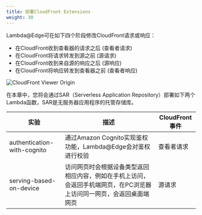 ```yaml
---
title: 部署CloudFront Extensions
weight: 30
---
```


Lambda@Edge可在如下四个阶段修改CloudFront请求或响应：

- 在CloudFront收到查看器的请求之后 (查看者请求)
- 在CloudFront将请求转发到源之前 (源请求)
- 在CloudFront收到来自源的响应之后 (源响应)
- 在CloudFront将响应转发到查看器之前 (查看者响应)

![CloudFront Viewer Origin](/images/cloudfront-events-that-trigger-lambda-functions.png)

在本章中，您将会通过SAR（Serverless Application Repository）部署如下两个Lambda函数，SAR是无服务器应用程序的托管存储库。

|  实验   | 描述  | CloudFront事件 |
|  ----  | ----  | ----  |
| authentication-with-cognito  | 通过Amazon Cognito实现鉴权功能，Lambda@Edge会对鉴权进行校验 | 查看者请求 | 
| serving-based-on-device  | 访问网页时会根据设备类型返回相应内容，例如在手机上访问，会返回手机端网页，在PC浏览器上访问同一网页，会返回桌面端网页 | 源请求 | 
